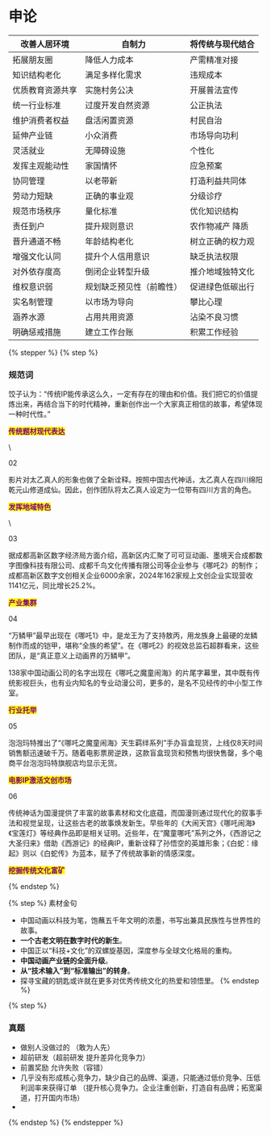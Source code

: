 # 申论



| 改善人居环境   | 自制力          | 将传统与现代结合 |
| -------- | ------------ | -------- |
| 拓展朋友圈    | 降低人力成本       | 产需精准对接   |
| 知识结构老化   | 满足多样化需求      | 违规成本     |
| 优质教育资源共享 | 实施村务公决       | 开展普法宣传   |
| 统一行业标准   | 过度开发自然资源     | 公正执法     |
| 维护消费者权益  | 盘活闲置资源       | 村民自治     |
| 延伸产业链    | 小众消费         | 市场导向功利   |
| 灵活就业     | 无障碍设施        | 个性化      |
| 发挥主观能动性  | 家国情怀         | 应急预案     |
| 协同管理     | 以老带新         | 打造利益共同体  |
| 劳动力短缺    | 正确的事业观       | 分级诊疗     |
| 规范市场秩序   | 量化标准         | 优化知识结构   |
| 责任到户     | 提升规则意识       | 农作物减产 降质 |
| 晋升通道不畅   | 年龄结构老化       | 树立正确的权力观 |
| 增强文化认同   | 提升个人信用意识     | 缺乏执法权限   |
| 对外依存度高   | 倒闭企业转型升级     | 推介地域独特文化 |
| 维权意识弱    | 规划缺乏预见性（前瞻性） | 促进绿色低碳出行 |
| 实名制管理    | 以市场为导向       | 攀比心理     |
| 涵养水源     | 占用共用资源       | 沾染不良习惯   |
| 明确惩戒措施   | 建立工作台账       | 积累工作经验   |

{% stepper %}
{% step %}
### 规范词

饺子认为：“传统IP能传承这么久，一定有存在的理由和价值。我们把它的价值提炼出来，再结合当下的时代精神，重新创作出一个大家真正相信的故事，希望体现一种时代性。”

<mark style="color:purple;">**传统题材现代表达**</mark>

\


02

影片对太乙真人的形象也做了全新诠释。按照中国古代神话，太乙真人在四川绵阳乾元山修道成仙。因此，创作团队将太乙真人设定为一位带有四川方言的角色。

<mark style="color:purple;">**发挥地域特色**</mark>

\


03

据成都高新区数字经济局方面介绍，高新区内汇聚了可可豆动画、墨境天合成都数字图像科技有限公司、成都千鸟文化传播有限公司等企业参与《哪吒2》的制作；成都高新区数字文创相关企业6000余家，2024年162家规上文创企业实现营收1141亿元，同比增长25.2%。

<mark style="color:purple;">**产业集群**</mark>



04

“万鳞甲”最早出现在《哪吒1》中，是龙王为了支持敖丙，用龙族身上最硬的龙鳞制作而成的铠甲，堪称“全族的希望”。在《哪吒2》的视效总监石超群看来，这些团队，是“真正意义上动画界的万鳞甲”。

138家中国动画公司的名字出现在《哪吒之魔童闹海》的片尾字幕里，其中既有传统影视巨头，也有业内知名的专业动漫公司，更多的，是名不见经传的中小型工作室。

<mark style="color:purple;">**行业托举**</mark>



05

泡泡玛特推出了“《哪吒之魔童闹海》天生羁绊系列”手办盲盒现货，上线仅8天时间销售额迅速破千万。随着电影票房逆跌，这款盲盒现货和预售均很快售罄，多个电商平台泡泡玛特旗舰店均显示无货。

<mark style="color:purple;">**电影IP激活文创市场**</mark>



06

传统神话为国漫提供了丰富的故事素材和文化底蕴，而国漫则通过现代化的叙事手法和视觉呈现，让这些古老的故事焕发新生。早些年的《大闹天宫》《哪吒闹海》《宝莲灯》等经典作品即是相关证明。近些年，在“魔童哪吒”系列之外，《西游记之大圣归来》借助《西游记》的经典IP，重新诠释了孙悟空的英雄形象；《白蛇：缘起》则以《白蛇传》为蓝本，赋予了传统故事新的情感深度。

<mark style="color:purple;">**挖掘传统文化富矿**</mark>


{% endstep %}

{% step %}
素材金句

* 中国动画以科技为笔，饱蘸五千年文明的浓墨，书写出兼具民族性与世界性的故事。
* **一个古老文明在数字时代的新生**。
* 中国正以“科技+文化”的双螺旋基因，深度参与全球文化格局的重构。
* **中国动画产业链的全面升级**。
* **从“技术输入”到“标准输出”的转身**。
* 探寻宝藏的钥匙或许就在更多对优秀传统文化的热爱和领悟里。
{% endstep %}

{% step %}
### 真题

* 做别人没做过的 （敢为人先）
* 超前研发（超前研发 提升差异化竞争力）
* 前置奖励 允许失败（容错）
* 几乎没有形成核心竞争力，缺少自己的品牌、渠道，只能通过低价竞争、压低利润率来获得订单 （提升核心竞争力。企业注重创新，打造自有品牌；拓宽渠道，打开国内市场）
*
{% endstep %}
{% endstepper %}

